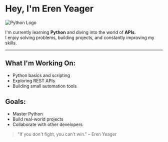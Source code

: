 # Hey, I'm Eren Yeager

![Python Logo](https://cdn.jsdelivr.net/gh/devicons/devicon/icons/python/python-original.png)

I'm currently learning **Python** and diving into the world of **APIs**.  
I enjoy solving problems, building projects, and constantly improving my skills.

---

## What I'm Working On:
- Python basics and scripting
- Exploring REST APIs
- Building small automation tools

## Goals:
- Master Python
- Build real-world projects
- Collaborate with other developers

> "If you don't fight, you can't win." – Eren Yeager
